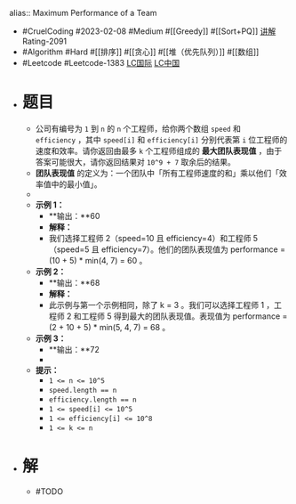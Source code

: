 alias:: Maximum Performance of a Team

- #CruelCoding #2023-02-08 #Medium #[[Greedy]] #[[Sort+PQ]] [讲解](https://youtu.be/2hQgKotGA7o) Rating-2091
- #Algorithm #Hard #[[排序]] #[[贪心]] #[[堆（优先队列）]] #[[数组]]
- #Leetcode #Leetcode-1383 [LC国际](https://leetcode.com/problems/maximum-performance-of-a-team/) [LC中国](https://leetcode.cn/problems/maximum-performance-of-a-team/)
- # 题目
	- 公司有编号为 `1` 到 `n` 的 `n` 个工程师，给你两个数组 `speed` 和 `efficiency` ，其中 `speed[i]` 和 `efficiency[i]` 分别代表第 `i` 位工程师的速度和效率。请你返回由最多 `k` 个工程师组成的 **​​​​​​最大团队表现值** ，由于答案可能很大，请你返回结果对 `10^9 + 7` 取余后的结果。
	- **团队表现值** 的定义为：一个团队中「所有工程师速度的和」乘以他们「效率值中的最小值」。
	-
	- **示例 1：**
		- **输出：**60
		- **解释：**
		- 我们选择工程师 2（speed=10 且 efficiency=4）和工程师 5（speed=5 且 efficiency=7）。他们的团队表现值为 performance = (10 + 5) \* min(4, 7) = 60 。
	- **示例 2：**
		- **输出：**68
		- **解释：**
		- 此示例与第一个示例相同，除了 k = 3 。我们可以选择工程师 1 ，工程师 2 和工程师 5 得到最大的团队表现值。表现值为 performance = (2 + 10 + 5) \* min(5, 4, 7) = 68 。
	- **示例 3：**
		- **输出：**72
		-
	- **提示：**
		- `1 <= n <= 10^5`
		- `speed.length == n`
		- `efficiency.length == n`
		- `1 <= speed[i] <= 10^5`
		- `1 <= efficiency[i] <= 10^8`
		- `1 <= k <= n`
- # 解
	- #TODO